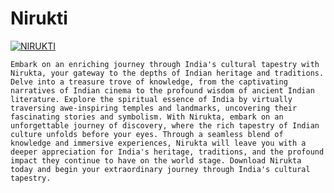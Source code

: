 # Nirukti

<a href="https://www.appsheet.com/portfolio/213724052"><img src="https://github.com/Jeevan-04/Nirukti/assets/142775323/2e61dbe1-aa55-42fc-8782-7631d0fe7c3d" alt="NIRUKTI"></a>

`Embark on an enriching journey through India's cultural tapestry with Nirukta, your gateway to the depths of Indian heritage and traditions.
 Delve into a treasure trove of knowledge, from the captivating narratives of Indian cinema to the profound wisdom of ancient Indian literature.
 Explore the spiritual essence of India by virtually traversing awe-inspiring temples and landmarks, uncovering their fascinating stories and symbolism.
 With Nirukta, embark on an unforgettable journey of discovery, where the rich tapestry of Indian culture unfolds before your eyes. Through a seamless blend of knowledge and immersive experiences, Nirukta will leave you with a deeper appreciation for India's heritage, traditions, and the profound impact they continue to have on the world stage. Download Nirukta today and begin your extraordinary journey through India's cultural tapestry.`
